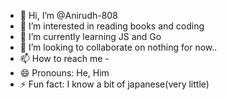 - 👋 Hi, I’m @Anirudh-808
- 👀 I’m interested in reading books and coding
- 🌱 I’m currently learning JS and Go
- 💞️ I’m looking to collaborate on nothing for now..
- 📫 How to reach me -
- 😄 Pronouns: He, Him
- ⚡ Fun fact: I know a bit of japanese(very little)

<!---
Anirudh-808/Anirudh-808 is a ✨ special ✨ repository because its `README.md` (this file) appears on your GitHub profile.
You can click the Preview link to take a look at your changes.
--->
